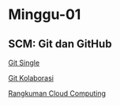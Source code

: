 # Minggu-01
## SCM: Git dan GitHub

[Git Single](git-single.md)

[Git Kolaborasi](git-kolaborasi.md)

[Rangkuman Cloud Computing](rangkuman-cloud-computing.md)

